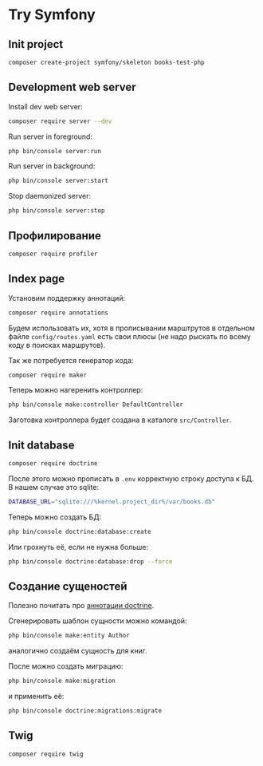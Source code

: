 # Try Symfony

## Init project

```bash
composer create-project symfony/skeleton books-test-php
```

## Development web server

Install dev web server:

```bash
composer require server --dev
```

Run server in foreground:

```bash
php bin/console server:run
```

Run server in background:

```bash
php bin/console server:start
```

Stop daemonized server:

```bash
php bin/console server:stop
```
## Профилирование

```bash
composer require profiler
```

## Index page

Установим поддержку аннотаций:

```bash
composer require annotations
```

Будем использовать их, хотя в прописывании марштрутов в отдельном файле
`config/routes.yaml` есть свои плюсы (не надо рыскать по всему коду в поисках маршрутов).

Так же потребуется генератор кода:

```bash
composer require maker
```

Теперь можно нагеренить контроллер:

```bash
php bin/console make:controller DefaultController
```

Заготовка контроллера будет создана в каталоге `src/Controller`.

## Init database

```bash
composer require doctrine
```

После этого можно прописать в `.env` корректную строку доступа к БД.
В нашем случае это sqlite:

```bash
DATABASE_URL="sqlite:///%kernel.project_dir%/var/books.db"
```

Теперь можно создать БД:

```bash
php bin/console doctrine:database:create
```

Или грохнуть её, если не нужна больше:

```bash
php bin/console doctrine:database:drop --force
```

## Создание сущеностей

Полезно почитать про [аннотации doctrine](https://www.doctrine-project.org/projects/doctrine-orm/en/latest/reference/annotations-reference.html).

Сгенерировать шаблон сущности можно командой:

```bash
php bin/console make:entity Author
```
аналогично создаём сущность для книг.

После можно создать миграцию:

```bash
php bin/console make:migration
```

и применить её:

```bash
php bin/console doctrine:migrations:migrate
```

## Twig

```bash
composer require twig
```

